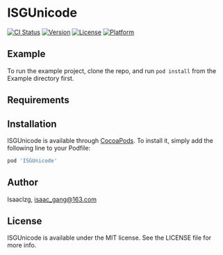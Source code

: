 # ISGUnicode

[![CI Status](https://img.shields.io/travis/Isaaclzg/ISGUnicode.svg?style=flat)](https://travis-ci.org/Isaaclzg/ISGUnicode)
[![Version](https://img.shields.io/cocoapods/v/ISGUnicode.svg?style=flat)](https://cocoapods.org/pods/ISGUnicode)
[![License](https://img.shields.io/cocoapods/l/ISGUnicode.svg?style=flat)](https://cocoapods.org/pods/ISGUnicode)
[![Platform](https://img.shields.io/cocoapods/p/ISGUnicode.svg?style=flat)](https://cocoapods.org/pods/ISGUnicode)

## Example

To run the example project, clone the repo, and run `pod install` from the Example directory first.

## Requirements

## Installation

ISGUnicode is available through [CocoaPods](https://cocoapods.org). To install
it, simply add the following line to your Podfile:

```ruby
pod 'ISGUnicode'
```

## Author

Isaaclzg, isaac_gang@163.com

## License

ISGUnicode is available under the MIT license. See the LICENSE file for more info.
